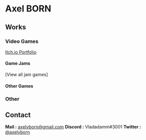 # Axel BORN

## Works

### Video Games

[Itch.io Portfolio](https://axelvborn.itch.io/)

#### Game Jams

[View all jam games]

#### Other Games

### Other

## Contact

**Mail :** <axelvborn@gmail.com>
**Discord :** Vladadamm#3001
**Twitter :** [@axelvborn](https://twitter.com/axelvborn)